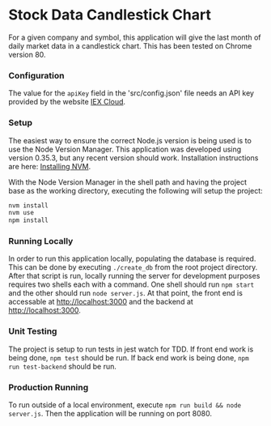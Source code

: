 # Stock Data Candlestick Chart

For a given company and symbol, this application will give the last month of daily market data in a candlestick chart.  This has been tested on Chrome version 80.

### Configuration

The value for the `apiKey` field in the 'src/config.json' file needs an API key provided by the website [IEX Cloud](https://www.iexcloud.io/).

### Setup

The easiest way to ensure the correct Node.js version is being used is to use the Node Version Manager.  This application was developed using version 0.35.3, but any recent version should work.  Installation instructions are here: [Installing NVM](https://github.com/nvm-sh/nvm#installing-and-updating).

With the Node Version Manager in the shell path and having the project base as the working directory, executing the following will setup the project:

```bash
nvm install
nvm use
npm install
```

### Running Locally

In order to run this application locally, populating the database is required.  This can be done by executing `./create_db` from the root project directory.  After that script is run, locally running the server for development purposes requires two shells each with a command.  One shell should run `npm start` and the other should run `node server.js`.  At that point, the front end is accessable at [http://localhost:3000](http://localhost:3000) and the backend at [http://localhost:3000](http://localhost:8080).

### Unit Testing

The project is setup to run tests in jest watch for TDD.  If front end work is being done, `npm test` should be run.  If back end work is being done, `npm run test-backend` should be run.

### Production Running

To run outside of a local environment, execute `npm run build && node server.js`.  Then the application will be running on port 8080.

